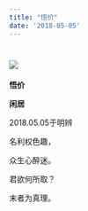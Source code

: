 ```yaml
---
title: "悟价"
date: '2018-05-05'
---
```

  #  ![](/images/heshui.jpg)
  
  **悟价**
  
  **闲居**
  
 
2018.05.05于明辨 

名利权色趣， 

众生心醉迷。 

君欲何所取？ 

末者为真理。 
